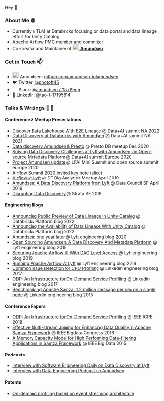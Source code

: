 Hey 👋

### About Me 😄

- Currently a TLM at Databricks focusing on data portal and data lineage effort for Unity Catalog
- Apache Airflow PMC member and committer
- Co-creator and Maintainer of [<img src="https://raw.githubusercontent.com/lyft/amundsen/master/docs/img/logos/amundsen_mark_orange.svg?sanitize=true" width="20px" /> **Amundsen**](https://github.com/lyft/amundsen)


### Get in Touch 📫
- <img src="https://raw.githubusercontent.com/lyft/amundsen/master/docs/img/logos/amundsen_mark_orange.svg?sanitize=true" width="20px" />&nbsp;Amundsen: [github.com/amundsen-io/amundsen](https://github.com/amundsen-io/amundsen)
- 🐦&nbsp;Twitter: [@photoft45](https://twitter.com/photoft45)
- <img src="https://user-images.githubusercontent.com/4712430/87982839-04f40a80-ca9d-11ea-8cd3-688d9a9dbfd4.png" height="16px" /> Slack: [@amundsen / Tao Feng](https://join.slack.com/t/amundsenworkspace/shared_invite/enQtNTk2ODQ1NDU1NDI0LTc3MzQyZmM0ZGFjNzg5MzY1MzJlZTg4YjQ4YTU0ZmMxYWU2MmVlMzhhY2MzMTc1MDg0MzRjNTA4MzRkMGE0Nzk)
- 👔&nbsp;LinkedIn: [@tao-f-17195814](https://www.linkedin.com/in/tao-f-17195814/)

### Talks & Writings 💬 📝
#### Conference & Meetup Presentations
  - [Discover Data Lakehouse With E2E Lineage](https://www.databricks.com/dataaisummit/session/discover-data-lakehouse-end-end-lineage) @ Data+AI summit NA 2022
  - [Data Discovery at Databricks with Amundsen](https://databricks.com/session_na21/data-discovery-at-databricks-with-amundsen) @ Data+AI summit NA 2021
  - [Data discovery Amundsen & Presto](https://www.meetup.com/prestodb/events/274895626/) @ Presto DB meetup Dec 2020
  - [Solving Data Discovery Challenges at Lyft with Amundsen, an Open-source Metadata Platform](https://databricks.com/session_eu20/solving-data-discovery-challenges-at-lyft-with-amundsen-an-open-source-metadata-platform) @ Data+AI summit Europe 2020
  - [Project Amundsen update](https://events.linuxfoundation.org/open-source-summit-europe/program/schedule/) @ LFAI Mini Summit and open source summit europe 2020
  - [Airflow Summit 2020 invited key note](https://airflowsummit.org/speakers/) ([slide](https://www.slideshare.net/taofung/airflow-at-lyft-airflow-summit2020))
  - [Airflow @ Lyft](https://www.meetup.com/SF-Big-Analytics/events/259771952/) @ SF Big Analytics Meetup April 2019
  - [Amundsen: A Data Discovery Platform from Lyft](https://www.datacouncil.ai/talks/amundsen-a-data-discovery-platform-from-lyft?hsLang=en) @ Data Council SF April 2019
  - [Disrupting Data Discovery](https://www.slideshare.net/taofung/strata-sf-amundsen-presentation) @ Strata SF 2019
#### Engineering Blogs
  - [Announcing Public Preview of Data Lineage in Unity Catalog](https://www.databricks.com/blog/2022/09/12/announcing-public-preview-data-lineage-unity-catalog.html) @ Databricks Platform blog 2022
  -  [Announcing the Availability of Data Lineage With Unity Catalog](https://databricks.com/blog/2022/06/08/announcing-the-availability-of-data-lineage-with-unity-catalog.html) @ Databricks Platform blog 2022
  - [Amundsen: one year later](https://eng.lyft.com/amundsen-1-year-later-7b60bf28602) @ Lyft engineering blog 2020
  - [Open Sourcing Amundsen: A Data Discovery And Metadata Platform](https://eng.lyft.com/open-sourcing-amundsen-a-data-discovery-and-metadata-platform-2282bb436234) @ Lyft engineering blog 2019
  - [Securing Apache Airflow UI With DAG Level Access](https://eng.lyft.com/securing-apache-airflow-ui-with-dag-level-access-a7bc649a2821) @ Lyft engineering blog 2019
  - [Running Apache Airflow At Lyft](https://eng.lyft.com/running-apache-airflow-at-lyft-6e53bb8fccff) @ Lyft engineering blog 2018
  - [Common Issue Detection for CPU Profiling](https://engineering.linkedin.com/blog/2017/09/common-issue-detection-for-cpu-profiling) @ Linkedin engineering blog 2017
  - [ODP: An Infrastructure for On-Demand Service Profiling](https://engineering.linkedin.com/blog/2017/01/odp--an-infrastructure-for-on-demand-service-profiling) @ Linkedin engineering blog 2017
  - [Benchmarking Apache Samza: 1.2 million message per sec on a single node](https://engineering.linkedin.com/performance/benchmarking-apache-samza-12-million-messages-second-single-node) @ Linkedin engineering blog 2015
#### Conference Papers
  - [ODP: An Infrastructure for On-Demand Service Profiling](https://www.slideshare.net/taofung/odp-on-demand-profiler-icpe-2018) @ IEEE ICPE 2018
  - [Effective Multi-stream Joining for Enhancing Data Quality in Apache Samza Framework](https://www.slideshare.net/taofung/effective-multistream-joining-in-apache-samza-framework) @ IEEE Bigdata Congress 2016
  - [A Memory Capacity Model for High Performing Data-filtering Applications in Samza Framework](https://www.slideshare.net/taofung/a-memory-capacity-model-for-high-performing-datafiltering-applications-in-samza-framework-85955263) @ IEEE Big Data 2015
#### Podcasts
  - [Interview with Software Engineering Daily on Data Discovery at Lyft](https://softwareengineeringdaily.com/2019/04/16/lyft-data-discovery-with-tao-feng-and-mark-grover/)
  - [Interview with Data Engineering Podcast on Amundsen](https://www.dataengineeringpodcast.com/amundsen-data-discovery-episode-92/)
#### Patents
  - [On-demand profiling based on event streaming architecture](https://patents.google.com/patent/US10019340)
